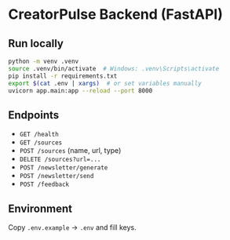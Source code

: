 # CreatorPulse Backend (FastAPI)

## Run locally
```bash
python -m venv .venv
source .venv/bin/activate  # Windows: .venv\Scripts\activate
pip install -r requirements.txt
export $(cat .env | xargs)  # or set variables manually
uvicorn app.main:app --reload --port 8000
```

## Endpoints
- `GET /health`
- `GET /sources`
- `POST /sources` (name, url, type)
- `DELETE /sources?url=...`
- `POST /newsletter/generate`
- `POST /newsletter/send`
- `POST /feedback`

## Environment
Copy `.env.example` → `.env` and fill keys.

